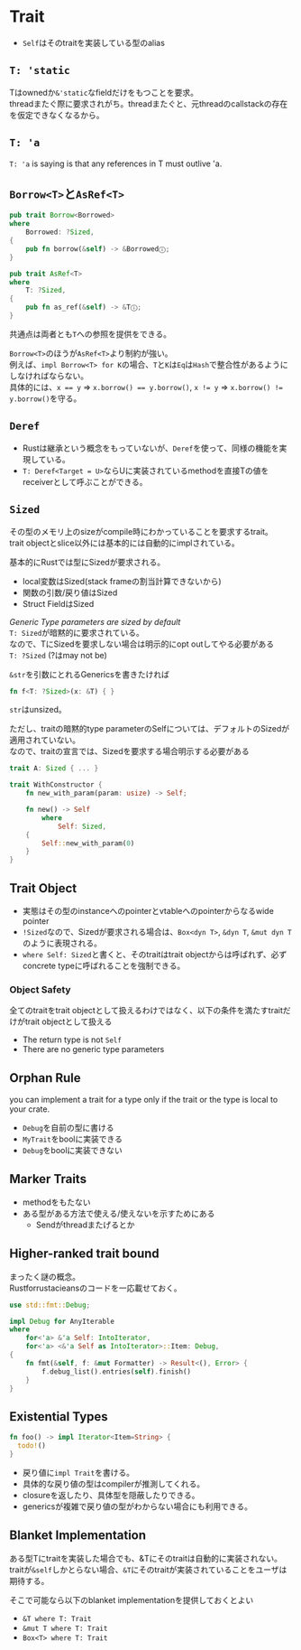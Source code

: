 # Trait

* `Self`はそのtraitを実装している型のalias

## `T: 'static`

Tはownedか`&'static`なfieldだけをもつことを要求。  
threadまたぐ際に要求されがち。threadまたぐと、元threadのcallstackの存在を仮定できなくなるから。

## `T: 'a`

`T: 'a` is saying is that any references in T must outlive 'a.

## `Borrow<T>`と`AsRef<T>`

```rust
pub trait Borrow<Borrowed> 
where
    Borrowed: ?Sized, 
{
    pub fn borrow(&self) -> &Borrowedⓘ;
}
```

```rust
pub trait AsRef<T> 
where
    T: ?Sized, 
{
    pub fn as_ref(&self) -> &Tⓘ;
}
```

共通点は両者とも`T`への参照を提供をできる。 


`Borrow<T>`のほうが`AsRef<T>`より制約が強い。  
例えば、`impl Borrow<T> for K`の場合、`T`と`K`は`Eq`は`Hash`で整合性があるようにしなければならない。  
具体的には、`x == y` => `x.borrow() == y.borrow()`, `x != y` => `x.borrow() != y.borrow()`を守る。

## `Deref`

* Rustは継承という概念をもっていないが、`Deref`を使って、同様の機能を実現している。  
* `T: Deref<Target = U>`ならUに実装されているmethodを直接Tの値をreceiverとして呼ぶことができる。


## `Sized`

その型のメモリ上のsizeがcompile時にわかっていることを要求するtrait。  
trait objectとslice以外には基本的には自動的にimplされている。

基本的にRustでは型にSizedが要求される。
* local変数はSized(stack frameの割当計算できないから)
* 関数の引数/戻り値はSized
* Struct FieldはSized

*Generic Type parameters are sized by default*  
`T: Sized`が暗黙的に要求されている。  
なので、TにSizedを要求しない場合は明示的にopt outしてやる必要がある  
`T: ?Sized` (?はmay not be)

`&str`を引数にとれるGenericsを書きたければ
```rust
fn f<T: ?Sized>(x: &T) { }
```
`str`はunsized。

ただし、traitの暗黙的type parameterのSelfについては、デフォルトのSizedが適用されていない。  
なので、traitの宣言では、Sizedを要求する場合明示する必要がある

```rust
trait A: Sized { ... }

trait WithConstructor {
    fn new_with_param(param: usize) -> Self;

    fn new() -> Self
        where
            Self: Sized,
    {
        Self::new_with_param(0)
    }
}
```

## Trait Object

* 実態はその型のinstanceへのpointerとvtableへのpointerからなるwide pointer
* `!Sized`なので、Sizedが要求される場合は、`Box<dyn T>`, `&dyn T`, `&mut dyn T`のように表現される。
* `where Self: Sized`と書くと、そのtraitはtrait objectからは呼ばれず、必ずconcrete typeに呼ばれることを強制できる。

### Object Safety

全てのtraitをtrait objectとして扱えるわけではなく、以下の条件を満たすtraitだけがtrait objectとして扱える

* The return type is not `Self`
* There are no generic type parameters

## Orphan Rule

you can implement a trait for a type only if the trait or the type is local to your crate.  

* `Debug`を自前の型に書ける
* `MyTrait`をboolに実装できる
* `Debug`をboolに実装できない

## Marker Traits

* methodをもたない
* ある型がある方法で使える/使えないを示すためにある
  * Sendがthreadまたげるとか

## Higher-ranked trait bound

まったく謎の概念。  
Rustforrustacieansのコードを一応載せておく。

```rust
use std::fmt::Debug;

impl Debug for AnyIterable
where
    for<'a> &'a Self: IntoIterator,
    for<'a> <&'a Self as IntoIterator>::Item: Debug,
{
    fn fmt(&self, f: &mut Formatter) -> Result<(), Error> {
        f.debug_list().entries(self).finish()
    }
}
```

## Existential Types

```rust
fn foo() -> impl Iterator<Item=String> {
  todo!()
}
```

* 戻り値に`impl Trait`を書ける。
* 具体的な戻り値の型はcompilerが推測してくれる。
* closureを返したり、具体型を隠蔽したりできる。
* genericsが複雑で戻り値の型がわからない場合にも利用できる。

## Blanket Implementation

ある型Tにtraitを実装した場合でも、&Tにそのtraitは自動的に実装されない。
traitが`&self`しかとらない場合、`&T`にそのtraitが実装されていることをユーザは期待する。

そこで可能なら以下のblanket implementationを提供しておくとよい
* `&T where T: Trait`
* `&mut T where T: Trait`
* `Box<T> where T: Trait`
